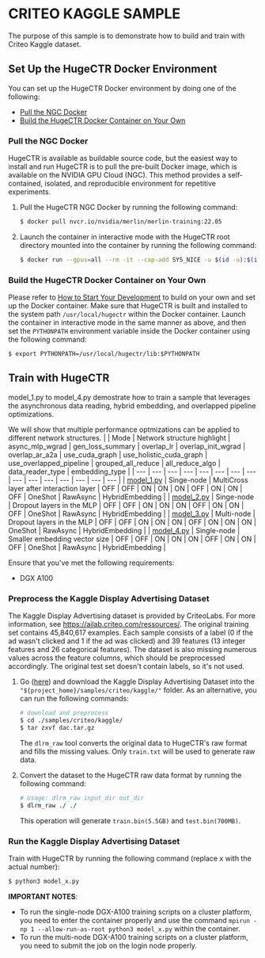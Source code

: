 # CRITEO KAGGLE SAMPLE #
The purpose of this sample is to demonstrate how to build and train with Criteo Kaggle dataset.  

## Set Up the HugeCTR Docker Environment ##
You can set up the HugeCTR Docker environment by doing one of the following:
- [Pull the NGC Docker](#pull-the-ngc-docker)
- [Build the HugeCTR Docker Container on Your Own](#build-the-hugectr-docker-container-on-your-own)

### Pull the NGC Docker ###
HugeCTR is available as buildable source code, but the easiest way to install and run HugeCTR is to pull the pre-built Docker image, which is available on the NVIDIA GPU Cloud (NGC). This method provides a self-contained, isolated, and reproducible environment for repetitive experiments.

1. Pull the HugeCTR NGC Docker by running the following command:
   ```bash
   $ docker pull nvcr.io/nvidia/merlin/merlin-training:22.05
   ```
2. Launch the container in interactive mode with the HugeCTR root directory mounted into the container by running the following command:
   ```bash
   $ docker run --gpus=all --rm -it --cap-add SYS_NICE -u $(id -u):$(id -g) -v $(pwd):/hugectr -w /hugectr nvcr.io/nvidia/merlin/merlin-training:22.05
   ```

### Build the HugeCTR Docker Container on Your Own ###
Please refer to [How to Start Your Development](https://nvidia-merlin.github.io/HugeCTR/master/hugectr_contributor_guide.html#how-to-start-your-development) to build on your own and set up the Docker container. Make sure that HugeCTR is built and installed to the system path `/usr/local/hugectr` within the Docker container. Launch the container in interactive mode in the same manner as above, and then set the `PYTHONPATH` environment variable inside the Docker container using the following command:
```shell
$ export PYTHONPATH=/usr/local/hugectr/lib:$PYTHONPATH
```

## Train with HugeCTR
model_1.py to model_4.py demostrate how to train a sample that leverages the asynchronous data reading, hybrid embedding, and overlapped pipeline optimizations.

We will show that multiple performance optmizations can be applied to different network structures.
|                               | Mode           | Network structure highlight                   | async_mlp_wgrad | gen_loss_summary | overlap_lr | overlap_init_wgrad | overlap_ar_a2a | use_cuda_graph | use_holistic_cuda_graph | use_overlapped_pipeline | grouped_all_reduce | all_reduce_algo | data_reader_type | embedding_type  | 
| ---                           | ---            | ---                                          | ---             | ---              | ---        | ---                | ---            | ---            | ---                     | ---                     | ---                | ---             | ---              | ---             | 
| [model_1.py](./model_1.py)    | Singe-node     | MultiCross layer after interaction layer     | OFF             | OFF              | ON         | ON                 | ON             | OFF            | ON                      | ON                      | OFF                | OneShot         | RawAsync         | HybridEmbedding |
| [model_2.py](./model_2.py)    | Singe-node     | Dropout layers in the MLP                    | OFF             | OFF              | ON         | ON                 | ON             | OFF            | ON                      | ON                      | OFF                | OneShot         | RawAsync         | HybridEmbedding |
| [model_3.py](./model_3.py)    | Multi-node     | Dropout layers in the MLP                    | OFF             | OFF              | ON         | ON                 | ON             | OFF            | ON                      | ON                      | ON                 | OneShot         | RawAsync         | HybridEmbedding |
| [model_4.py](./model_4.py)    | Single-node    | Smaller embedding vector size                | OFF             | OFF              | ON         | ON                 | ON             | OFF            | ON                      | ON                      | OFF                | OneShot         | RawAsync         | HybridEmbedding |


Ensure that you've met the following requirements:
- DGX A100

### Preprocess the Kaggle Display Advertising Dataset ##
The Kaggle Display Advertising dataset is provided by CriteoLabs. For more information, see https://ailab.criteo.com/ressources/. The original training set contains 45,840,617 examples. Each sample consists of a label (0 if the ad wasn't clicked and 1 if the ad was clicked) and 39 features (13 integer features and 26 categorical features). The dataset is also missing numerous values across the feature columns, which should be preprocessed accordingly. The original test set doesn't contain labels, so it's not used.

1. Go ([here](https://ailab.criteo.com/ressources/)) and download the Kaggle Display Advertising Dataset into the `"${project_home}/samples/criteo/kaggle/"` folder.
   As an alternative, you can run the following commands: 
   ```bash
   # download and preprocess
   $ cd ./samples/criteo/kaggle/
   $ tar zxvf dac.tar.gz
   ```
   The `dlrm_raw` tool converts the original data to HugeCTR's raw format and fills the missing values. Only `train.txt` will be used to generate raw data.

2. Convert the dataset to the HugeCTR raw data format by running the following command:
   ```bash
   # Usage: dlrm_raw input_dir out_dir
   $ dlrm_raw ./ ./ 
   ```
   This operation will generate `train.bin(5.5GB)` and `test.bin(700MB)`.

### Run the Kaggle Display Advertising Dataset ##
Train with HugeCTR by running the following command (replace x with the actual number):
   ```bash
   $ python3 model_x.py
   ```

**IMPORTANT NOTES**: 
- To run the single-node DGX-A100 training scripts on a cluster platform, you need to enter the container properly and use the command `mpirun -np 1 --allow-run-as-root python3 model_x.py` within the container.
- To run the multi-node DGX-A100 training scripts on a cluster platform, you need to submit the job on the login node properly.
